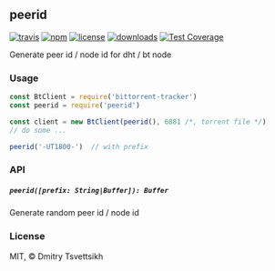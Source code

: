## peerid
[![travis](https://travis-ci.org/ReklatsMasters/peerid.svg)](https://travis-ci.org/ReklatsMasters/peerid)
[![npm](https://img.shields.io/npm/v/peerid.svg)](https://npmjs.org/package/peerid)
[![license](https://img.shields.io/npm/l/peerid.svg)](https://npmjs.org/package/peerid)
[![downloads](https://img.shields.io/npm/dm/peerid.svg)](https://npmjs.org/package/peerid)
[![Test Coverage](https://codeclimate.com/github/ReklatsMasters/peerid/badges/coverage.svg)](https://codeclimate.com/github/ReklatsMasters/peerid/coverage)

Generate peer id / node id for dht / bt node

### Usage

```js
const BtClient = require('bittorrent-tracker')
const peerid = require('peerid')

const client = new BtClient(peerid(), 6881 /*, torrent file */)
// do some ...

peerid('-UT1800-')  // with prefix
```

### API

##### `peerid([prefix: String|Buffer]): Buffer`
Generate random peer id / node id

### License
MIT, © Dmitry Tsvettsikh